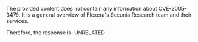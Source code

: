 The provided content does not contain any information about CVE-2005-3479. It is a general overview of Flexera's Secunia Research team and their services.

Therefore, the response is: UNRELATED